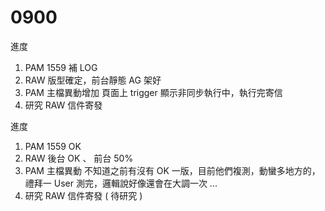 # 0900

進度

1. PAM 1559 補 LOG
2. RAW 版型確定，前台靜態 AG 架好
3. PAM 主檔異動增加 頁面上 trigger 顯示非同步執行中，執行完寄信
4. 研究 RAW 信件寄發

進度

1. PAM 1559 OK
2. RAW 後台 OK 、 前台 50% 
3. PAM 主檔異動 不知道之前有沒有 OK 一版，目前他們複測，動蠻多地方的，禮拜一 User 測完，邏輯說好像還會在大調一次 ...
4. 研究 RAW 信件寄發 ( 待研究 )
